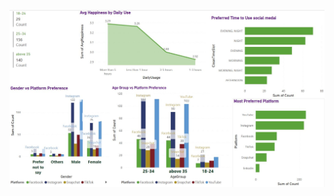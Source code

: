 ![Chart](https://github.com/Atrash87/Data_Analytics_Projects/blob/main/Patterns_of_Social_Media_Interactions/Visuals/Dash_board.JPG)






